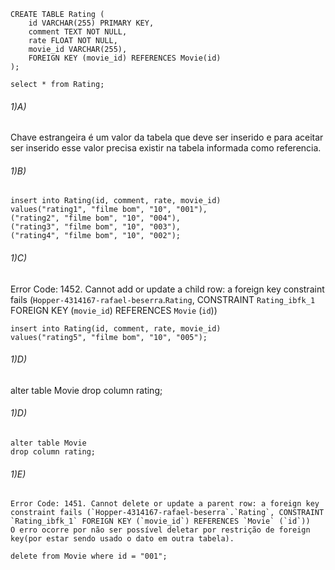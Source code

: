 
```
CREATE TABLE Rating (
	id VARCHAR(255) PRIMARY KEY,
    comment TEXT NOT NULL,
	rate FLOAT NOT NULL,
    movie_id VARCHAR(255),
    FOREIGN KEY (movie_id) REFERENCES Movie(id)
);
```

```
select * from Rating;
```

###### 1)A)
Chave estrangeira é um valor da tabela que deve ser inserido e para aceitar ser inserido
esse valor precisa existir na tabela informada como referencia.

###### 1)B)
```
insert into Rating(id, comment, rate, movie_id)
values("rating1", "filme bom", "10", "001"),
("rating2", "filme bom", "10", "004"),
("rating3", "filme bom", "10", "003"),
("rating4", "filme bom", "10", "002");
```


###### 1)C)

Error Code: 1452. Cannot add or update a child row: a foreign key constraint fails (`Hopper-4314167-rafael-beserra`.`Rating`, CONSTRAINT `Rating_ibfk_1` FOREIGN KEY (`movie_id`) REFERENCES `Movie` (`id`))

```
insert into Rating(id, comment, rate, movie_id)
values("rating5", "filme bom", "10", "005");
```

###### 1)D)
alter table Movie
drop column rating;

###### 1)D)
```
alter table Movie
drop column rating;
```

###### 1)E)
	Error Code: 1451. Cannot delete or update a parent row: a foreign key constraint fails (`Hopper-4314167-rafael-beserra`.`Rating`, CONSTRAINT `Rating_ibfk_1` FOREIGN KEY (`movie_id`) REFERENCES `Movie` (`id`))
	O erro ocorre por não ser possível deletar por restrição de foreign key(por estar sendo usado o dato em outra tabela).

```
delete from Movie where id = "001";
```